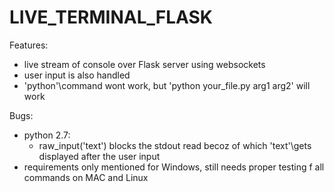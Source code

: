 # LIVE_TERMINAL_FLASK
Features:
- live stream of console over Flask server using websockets
- user input is also handled
- 'python'\command wont work, but 'python your_file.py arg1 arg2' will work

Bugs:
- python 2.7:
  - raw_input('text') blocks the stdout read becoz of which 
    'text'\gets displayed after the user input
- requirements only mentioned for Windows, still needs proper testing f all commands on MAC and Linux 
